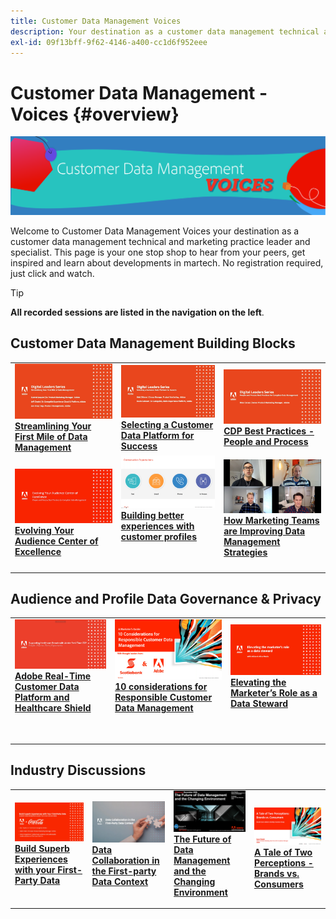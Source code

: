 ```yaml
---
title: Customer Data Management Voices
description: Your destination as a customer data management technical and marketing practice leader and specialist.  This page is your one stop shop to hear from your peers, get inspired and learn about developments in martech.
exl-id: 09f13bff-9f62-4146-a400-cc1d6f952eee
---
```

# Customer Data Management - Voices {#overview}

<img alt="Customer Data Management Voices" src="./assets/cdp-voices-banner.png" /> 

Welcome to Customer Data Management Voices your destination as a customer data management technical and marketing practice leader and specialist. This page is your one stop shop to hear from your peers, get inspired and learn about developments in martech. No registration required, just click and watch.

>[!TIP]
>
>**All recorded sessions are listed in the navigation on the left**.

## Customer Data Management Building Blocks

<table>
  <tr>
   <td>
      <a href="./cdm/first-mile.md">
      <img alt="Streamlining Your First Mile of Data Management" src="./assets/first-mile.png"/>
      </a>
      <div>
         <a href="./cdm/first-mile.md"><strong>Streamlining Your First Mile of Data Management</strong></a>
         <br/>
      </div>
   </td>
   <td>
      <a href="./cdm/cdp-success.md">
      <img alt="Selecting a Customer Data Platform for Success" src="./assets/cdp-success.png"/>
      </a>
      <div>
         <a href="./cdm/cdp-success.md"><strong>Selecting a Customer Data Platform for Success</strong></a>
         <br/>
      </div>
    </td>
    <td>
      <a href="./cdm/people-and-process.md">
      <img alt="People and Process" src="./assets/people-and-process.png"/>
      </a>
      <div>
         <a href="./cdm/people-and-process.md"><strong>CDP Best Practices - People and Process</strong></a>
         <br/>
      </div>
    </td>
   </tr>
   <tr> 
   <td>
      <a href="./cdm/evolving-your-audience-center-of-excellence.md">
      <img alt="Evolving Your Audience Center of Excellence" src="./assets/evolving-your-audience-center-of-excellence.png"/>
      </a>
      <div>
         <a href="./cdm/evolving-your-audience-center-of-excellence.md"><strong>Evolving Your Audience Center of Excellence</strong></a>
         <br/>
      </div>
    </td>
   <td>
      <a href="./cdm/building-better-experiences-with-customer-profiles.md">
      <img alt="Building better experiences with customer profiles" src="./assets/building-better-experiences-with-customer-profiles.png"/>
      </a>
      <div>
         <a href="./cdm/building-better-experiences-with-customer-profiles.md"><strong>Building better experiences with customer profiles</strong></a>
      </div>
      <p>
        <br/>
    </td>
   <td>
      <a href="./cdm/how-marketing-teams-are-improving-data-management-strategies.md">
      <img alt="How Marketing Teams are Improving Data Management Strategies" src="./assets/how-marketing-teams-are-improving-data-management-strategies.png"/>
      </a>
      <div>
         <a href="./cdm/how-marketing-teams-are-improving-data-management-strategies.md"><strong>How Marketing Teams are Improving Data Management Strategies</strong></a>
      </div>
      <p>
      </p>
    </td>
  </tr>
</table>

## Audience and Profile Data Governance & Privacy

<table>
  <tr>
   <td>
      <a href="./governance/healthcare-shield.md">
      <img alt="Adobe Real-Time Customer Data Platform and Healthcare Shield" src="./assets/healthcare-shield.png"/>
      </a>
      <div>
         <a href="./governance/healthcare-shield.md"><strong>Adobe Real-Time Customer Data Platform and Healthcare Shield</strong></a>
         <br/>
      </div>
      <p>
        <br/>
   </td> 
   <td>
      <a href="https://experienceleague.adobe.com/docs/platform-learn/tutorials/privacy/ten-considerations-for-responsible-customer-data-management.html">
      <img alt="10 considerations for Responsible Customer Data Management" src="./assets/ten-considerations-for-responsible-customer-data-management.png"/>
      </a>
      <div>
         <a href="https://experienceleague.adobe.com/docs/platform-learn/tutorials/privacy/ten-considerations-for-responsible-customer-data-management.html"><strong>10 considerations for Responsible Customer Data Management</strong></a>
         <br/>
      </div>
      <p>
        <br/>
    </td>
    <td>
      <a href="https://experienceleague.adobe.com/docs/platform-learn/tutorials/privacy/elevating-the-marketers-role-as-a-data-steward.html">
      <img alt="Elevating the Marketer’s Role as a Data Steward" src="./assets/elevating-the-marketers-role-as-a-data-steward.png"/>
      </a>
      <div>
         <a href="https://experienceleague.adobe.com/docs/platform-learn/tutorials/privacy/elevating-the-marketers-role-as-a-data-steward.html"><strong>Elevating the Marketer’s Role as a Data Steward</strong></a>
         <br/>
      </div>
      <p>
        <br/>
       </p>
    </td>
  </tr>
</table>

## Industry Discussions

<table>
  <tr>
     <td>
      <a href="./industry/build-superb-experiences-with-your-first-party-data.md">
      <img alt="Build Superb Experiences with your First-Party Data" src="./assets/build-superb-experiences-with-your-first-party-data.png"/>
      </a>
      <div>
         <a href="./industry/build-superb-experiences-with-your-first-party-data.md"><strong>Build Superb Experiences with your First-Party Data</strong></a>
      </div>
      <p>
      </p>
    </td>
     <td>
      <a href="./industry/data-collaboration-in-the-first-party-data-context.md">
      <img alt="Data Collaboration in the First-party Data Context" src="./assets/data-collaboration-in-the-first-party-data-context.png"/>
      </a>
      <div>
         <a href="./industry/data-collaboration-in-the-first-party-data-context.md"><strong>Data Collaboration in the First-party Data Context</strong></a>
      </div>
      <p>
      </p>
    </td>
     <td>
      <a href="./industry/the-future-of-data-management-and-the-changing-environment.md">
      <img alt="The Future of Data Management and the Changing Environment" src="./assets/the-future-of-data-management-and-the-changing-environment.png"/>
      </a>
      <div>
         <a href="./industry/the-future-of-data-management-and-the-changing-environment.md"><strong>The Future of Data Management and the Changing Environment</strong></a>
      </div>
      <p>
      </p>
    </td>
   <td>
      <a href="./industry/brands-vs-consumers.md">
      <img alt="A Tale of Two Perceptions - Brands vs. Consumers" src="./assets/brands-vs-consumers.png"/>
      </a>
      <div>
         <a href="./industry/brands-vs-consumers.md"><strong>A Tale of Two Perceptions - Brands vs. Consumers</strong></a>
         <br/>
      </div>
    </td>
  </tr>
</table>
